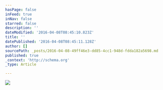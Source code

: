 ```yaml
---
hasPage: false
inFeed: true
inNav: false
starred: false
description: ''
dateModified: '2016-04-08T08:45:10.823Z'
title: ''
datePublished: '2016-04-08T08:45:11.128Z'
author: []
sourcePath: _posts/2016-04-08-49ff46e3-dd85-4cc1-948d-fdda182a5698.md
published: true
_context: 'http://schema.org'
_type: Article

---
```

![](https://the-grid-user-content.s3-us-west-2.amazonaws.com/73f1b787-a97a-423a-8976-22e873aeffab.jpg)